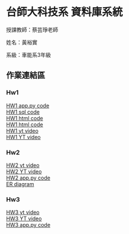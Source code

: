 # 台師大科技系 資料庫系統
授課教師：蔡芸琤老師

姓名：黃裕實   

系級：車能系3年級  

## 作業連結區  
### Hw1
[HW1 app.py code](https://github.com/lestonedddd/database/blob/main/app.py)<br>
[HW1 sql code](https://github.com/lestonedddd/database/blob/main/HW1.sql)<br>
[HW1 html code](https://github.com/lestonedddd/database/blob/main/index.html)<br>
[HW1 html code](https://github.com/lestonedddd/database/blob/main/add.html     )<br>
[HW1 yt video](https://youtu.be/A3A3ZbQJy3E)<br>
[HW1 YT video](https://youtu.be/A3A3ZbQJy3E)
### Hw2
[HW2 yt video](https://youtu.be/WRxgGbOrROU)<br>
[HW2 YT video](https://youtu.be/WRxgGbOrROU)<br>
[HW2 app.py code](https://github.com/lestonedddd/database/blob/main/app.py)<br>
[ER diagram](https://github.com/lestonedddd/database/blob/main/Screenshot%202024-11-07%20at%2011-01-29%20DiagramGPT%20Free%20AI%20Diagram%20Generator%20-%20Create%20Diagrams%20from%20Text%20in%20Seconds.png)
### Hw3
[HW3 yt video](https://youtu.be/GJRXAYgAgmg)<br>
[HW3 YT video](https://youtu.be/GJRXAYgAgmg)<br>
[HW3 app.py code](https://github.com/lestonedddd/database/blob/main/app.py)<br>
